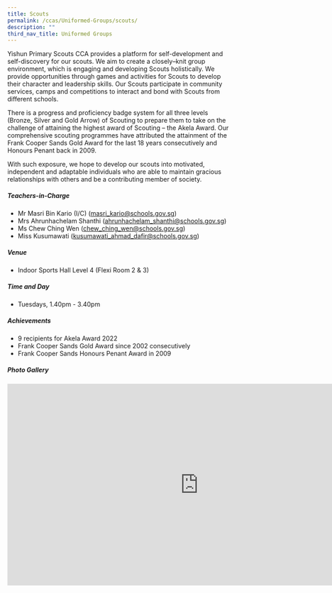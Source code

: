 ```yaml
---
title: Scouts
permalink: /ccas/Uniformed-Groups/scouts/
description: ""
third_nav_title: Uniformed Groups
---
```

Yishun Primary Scouts CCA provides a platform for self-development and self-discovery for our scouts. We aim to create a closely–knit group environment, which is engaging and developing Scouts holistically. We provide opportunities through games and activities for Scouts to develop their character and leadership skills. Our Scouts participate in community services, camps and competitions to interact and bond with Scouts from different schools.

There is a progress and proficiency badge system for all three levels (Bronze, Silver and Gold Arrow) of Scouting to prepare them to take on the challenge of attaining the highest award of Scouting – the Akela Award. Our comprehensive scouting programmes have attributed the attainment of the Frank Cooper Sands Gold Award for the last 18 years consecutively and Honours Penant back in 2009.

With such exposure, we hope to develop our scouts into motivated, independent and adaptable individuals who are able to maintain gracious relationships with others and be a contributing member of society.

##### **Teachers-in-Charge**
* Mr Masri Bin Kario (I/C) (masri_kario@schools.gov.sg)
* Mrs Ahrunhachelam Shanthi (ahrunhachelam_shanthi@schools.gov.sg)
* Ms Chew Ching Wen (chew_ching_wen@schools.gov.sg)
* Miss Kusumawati (kusumawati_ahmad_dafir@schools.gov.sg)

##### **Venue**
* Indoor Sports Hall Level 4 (Flexi Room 2 &amp; 3)

##### **Time and Day**
* Tuesdays, 1.40pm - 3.40pm

##### **Achievements**
* 9 recipients for Akela Award 2022
* Frank Cooper Sands Gold Award since 2002 consecutively
* Frank Cooper Sands Honours Penant Award in 2009

##### **Photo Gallery**

<iframe src="https://docs.google.com/presentation/d/e/2PACX-1vR0AUzMGQBatyO1YrTp06RcHC2zZh97DmIcWSkDqawg1CpxeW1CZRl_jwBrRyMaU5f7tLpdwetGBImX/embed?start=true&amp;loop=true&amp;delayms=5000" frameborder="0" width="860" height="455" allowfullscreen="true"></iframe>